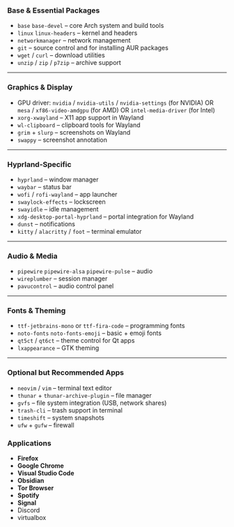 ### **Base & Essential Packages**

* `base` `base-devel` – core Arch system and build tools
* `linux` `linux-headers` – kernel and headers
* `networkmanager` – network management
* `git` – source control and for installing AUR packages
* `wget` / `curl` – download utilities
* `unzip` / `zip` / `p7zip` – archive support

---

### **Graphics & Display**

* GPU driver: `nvidia` / `nvidia-utils` / `nvidia-settings` (for NVIDIA) OR `mesa` / `xf86-video-amdgpu` (for AMD) OR `intel-media-driver` (for Intel)
* `xorg-xwayland` – X11 app support in Wayland
* `wl-clipboard` – clipboard tools for Wayland
* `grim` + `slurp` – screenshots on Wayland
* `swappy` – screenshot annotation

---

### **Hyprland-Specific**

* `hyprland` – window manager
* `waybar` – status bar
* `wofi` / `rofi-wayland` – app launcher
* `swaylock-effects` – lockscreen
* `swayidle` – idle management
* `xdg-desktop-portal-hyprland` – portal integration for Wayland
* `dunst` – notifications
* `kitty` / `alacritty` / `foot` – terminal emulator

---

### **Audio & Media**

* `pipewire` `pipewire-alsa` `pipewire-pulse` – audio
* `wireplumber` – session manager
* `pavucontrol` – audio control panel

---

### **Fonts & Theming**

* `ttf-jetbrains-mono` or `ttf-fira-code` – programming fonts
* `noto-fonts` `noto-fonts-emoji` – basic + emoji fonts
* `qt5ct` / `qt6ct` – theme control for Qt apps
* `lxappearance` – GTK theming

---

### **Optional but Recommended Apps**

* `neovim` / `vim` – terminal text editor
* `thunar` + `thunar-archive-plugin` – file manager
* `gvfs` – file system integration (USB, network shares)
* `trash-cli` – trash support in terminal
* `timeshift` – system snapshots
* `ufw` + `gufw` – firewall

### Applications
* **Firefox**
* **Google Chrome**
* **Visual Studio Code**
* **Obsidian**
* **Tor Browser**
* **Spotify**
* **Signal**
* Discord
* virtualbox
